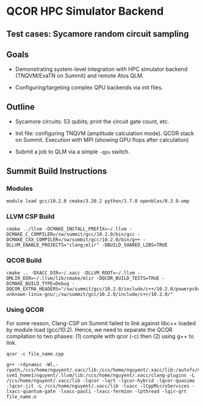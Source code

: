 # QCOR HPC Simulator Backend

## Test cases: Sycamore random circuit sampling

## Goals

- Demonstrating system-level integration with HPC simulator backend (TNQVM/ExaTN on Summit) and remote Atos QLM.

- Configuring/targeting complex QPU backends via init files. 

## Outline

- Sycamore circuits: 53 qubits; print the circuit gate count, etc.

- Init file: configuring TNQVM (amplitude calculation mode). QCOR stack on Summit. Execution with MPI (showing GPU flops after calculation)

- Submit a job to QLM via a simple `-qpu` switch.


## Summit Build Instructions

### Modules

```
module load gcc/10.2.0 cmake/3.20.2 python/3.7.0 openblas/0.3.9-omp
```

### LLVM CSP Build

```
cmake ../llvm -DCMAKE_INSTALL_PREFIX=~/.llvm -DCMAKE_C_COMPILER=/sw/summit/gcc/10.2.0/bin/gcc -DCMAKE_CXX_COMPILER=/sw/summit/gcc/10.2.0/bin/g++ -DLLVM_ENABLE_PROJECTS="clang;mlir" -DBUILD_SHARED_LIBS=TRUE
```

### QCOR Build

```
cmake .. -DXACC_DIR=~/.xacc -DLLVM_ROOT=~/.llvm -DMLIR_DIR=~/.llvm/lib/cmake/mlir -DQCOR_BUILD_TESTS=TRUE -DCMAKE_BUILD_TYPE=Debug -DQCOR_EXTRA_HEADERS="/sw/summit/gcc/10.2.0/include/c++/10.2.0/powerpc64le-unknown-linux-gnu/;/sw/summit/gcc/10.2.0/include/c++/10.2.0/"
```

### Using QCOR

For some reason, Clang-CSP on Summit failed to link against libc++ loaded by module load (gcc/10.2).
Hence, we need to separate the QCOR compilation to two phases: (1) compile with qcor (-c) then (2) using g++ to link.

```
qcor -c file_name.cpp
```

```
g++ -rdynamic -Wl,-rpath,/ccs/home/nguyent/.xacc/lib:/ccs/home/nguyent/.xacc/lib:/autofs/nccs-svm1_home1/nguyent/.llvm/lib:/ccs/home/nguyent/.xacc/clang-plugins -L /ccs/home/nguyent/.xacc/lib -lqcor -lqrt -lqcor-hybrid -lqcor-quasimo -lqcor-jit -L /ccs/home/nguyent/.xacc/lib -lxacc -lCppMicroServices -lxacc-quantum-gate -lxacc-pauli -lxacc-fermion -lpthread -lqir-qrt file_name.o
```